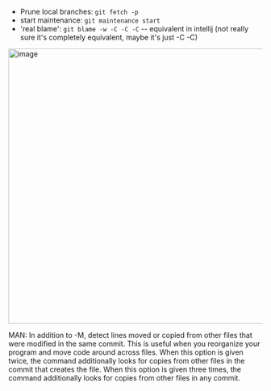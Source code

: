 - Prune local branches: `git fetch -p`
- start maintenance: `git maintenance start`
- 'real blame': `git blame -w -C -C -C`
-- equivalent in intellij (not really sure it's completely equivalent, maybe it's just -C -C)
<img width="546" alt="image" src="https://github.com/shautvast/notes/assets/3645743/ea6a901a-2d4d-42ea-9858-594827ae66ea">

MAN:
In addition to -M, detect lines moved or copied from other files that were modified in the same commit. This is useful when you reorganize your program and move code around across files. When this option is given twice, the command
           additionally looks for copies from other files in the commit that creates the file. When this option is given three times, the command additionally looks for copies from other files in any commit.
